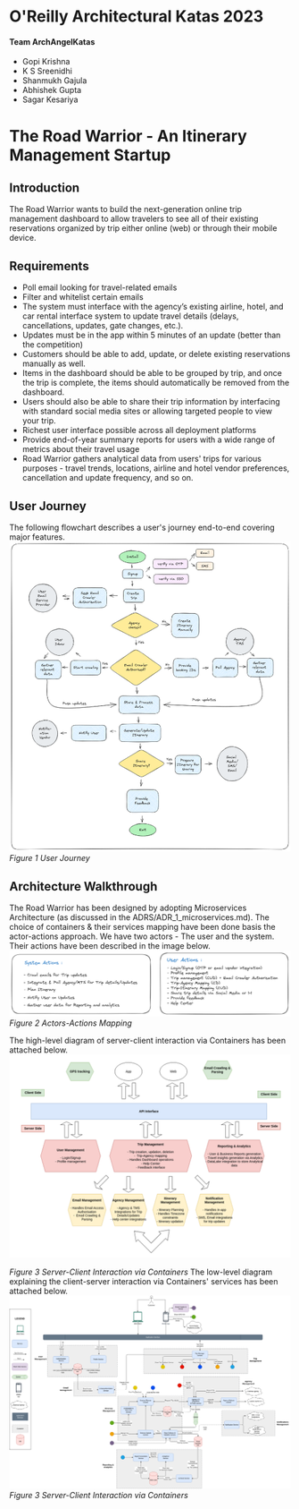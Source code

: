 # O'Reilly Architectural Katas 2023
#### Team ArchAngelKatas
- Gopi Krishna
- K S Sreenidhi
- Shanmukh Gajula
- Abhishek Gupta
- Sagar Kesariya

# The Road Warrior - An Itinerary Management Startup
## Introduction
The Road Warrior wants to build the next-generation online trip management dashboard to allow travelers to see all of their existing reservations organized by trip either online (web) or through their mobile device.

## Requirements
- Poll email looking for travel-related emails
- Filter and whitelist certain emails
- The system must interface with the agency’s existing airline, hotel, and car rental interface system to update travel details (delays, cancellations, updates, gate changes, etc.).
- Updates must be in the app within 5 minutes of an update (better than the competition)
- Customers should be able to add, update, or delete existing reservations manually as well.
- Items in the dashboard should be able to be grouped by trip, and once the trip is complete, the items should automatically be removed from the dashboard.
- Users should also be able to share their trip information by interfacing with standard social media sites or allowing targeted people to view your trip.
- Richest user interface possible across all deployment platforms
- Provide end-of-year summary reports for users with a wide range of metrics about their travel usage
- Road Warrior gathers analytical data from users' trips for various purposes - travel trends, locations, airline and hotel vendor preferences, cancellation and update frequency, and so on.

## User Journey
The following flowchart describes a user's journey end-to-end covering major features.
![user_journey](/Diagrams/user_journey.png)
*Figure 1 User Journey*

## Architecture Walkthrough
The Road Warrior has been designed by adopting Microservices Architecture (as discussed in the ADRS/ADR_1_microservices.md). The choice of containers & their services mapping have been done basis the actor-actions approach. We have two actors - The user and the system. Their actions have been described in the image below.
![actors_actions](/Diagrams/actors_actions.png)
*Figure 2 Actors-Actions Mapping*

The high-level diagram of server-client interaction via Containers has been attached below. 
![high_level_arch](/Diagrams/high_level.png)

*Figure 3 Server-Client Interaction via Containers*
The low-level diagram explaining the client-server interaction via Containers' services has been attached below.
![architecture](/Diagrams/architecture.png)
*Figure 3 Server-Client Interaction via Containers*
